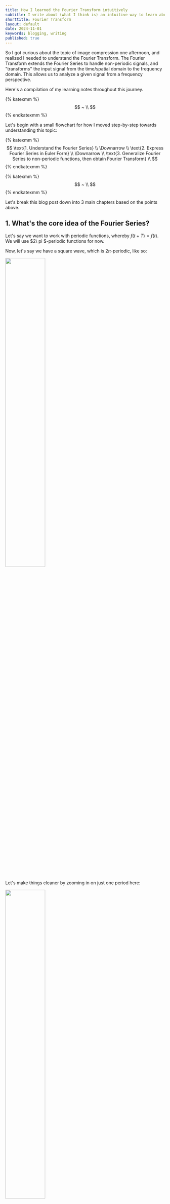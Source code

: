 ```yaml
---
title: How I learned the Fourier Transform intuitively
subtitle: I write about (what I think is) an intuitive way to learn about the Fourier Transform, and share some excellent resources.
shorttitle: Fourier Transform
layout: default
date: 2024-11-01
keywords: blogging, writing
published: true
---
```


So I got curious about the topic of image compression one afternoon, and realized I needed to understand the Fourier Transform. The Fourier Transform extends the Fourier Series to handle non-periodic signals, and "transforms" the input signal from the time/spatial domain to the frequency domain. This allows us to analyze a given signal from a frequency perspective.

Here's a compilation of my learning notes throughout this journey. 

{% katexmm %} $$ ~ \\ $$ {% endkatexmm %}

Let's begin with a small flowchart for how I moved step-by-step towards understanding this topic:

{% katexmm %}
$$
\text{1. Understand the Fourier Series} \\
\Downarrow \\
\text{2. Express Fourier Series in Euler Form} \\
\Downarrow \\
\text{3. Generalize Fourier Series to non-periodic functions, then obtain Fourier Transform} \\
$$
{% endkatexmm %}

{% katexmm %} $$ ~ \\ $$ {% endkatexmm %}

Let's break this blog post down into 3 main chapters based on the points above.


1\. What's the core idea of the Fourier Series?
---

Let's say we want to work with periodic functions, whereby $f(t + T) = f(t)$. We will use $2\ pi $-periodic functions for now.

Now, let's say we have a square wave, which is $2 \pi$-periodic, like so:

<div class="centered-image">
    <img class="post-image" src="/assets/blog_images/image25.png" width="50%">
</div>

Let's make things cleaner by zooming in on just one period here:

<div class="centered-image">
    <img class="post-image" src="/assets/blog_images/image26.png" width="50%">
</div>

What if we overlay a single sine wave, $\frac{4}{\pi} \sin x$, over the square wave? No worries about the $\frac{4}{\pi}$ term, it's just a scaling factor to keep things clean later.

<div class="centered-image">
    <img class="post-image" src="/assets/blog_images/image27.png" width="50%">
</div>

We see that it forms somewhat of a (poor) approximation of the square wave. 

Now, let's see what happens if we add in another sine function, $\frac{4}{\pi} \cdot \frac{1}{3} \sin (3x)$. 

<div class="centered-image">
    <img class="post-image" src="/assets/blog_images/image28.png" width="50%">
</div>

The $(3x)$ term in the second sine function means that the function is oscilating much faster, in a way that "destructively interferes" with the original sine function. 

This then produces the following improved approximation:

<div class="centered-image">
    <img class="post-image" src="/assets/blog_images/image29.png" width="50%">
</div>

Looking good! Now, if we keep at this, adding $\frac{4}{\pi}\frac{1}{5} \sin(5x)$, $\frac{4}{\pi}\frac{1}{7}\sin(7x)$, and so on, the approximation should improve. Here's what a further iteration might look like:

<div class="centered-image">
    <img class="post-image" src="/assets/blog_images/image30.png" width="50%">
</div>

Now, the approximation looks much better! The approximation above is defined as:

{% katexmm %}
$$
\boxed{\frac{4}{\pi} \displaystyle\sum_{n=1,3,5...}^{11} \frac{\sin (nx)}{n}}
$$
{% endkatexmm %}

We stopped at $n = 11$, but this summation could be extended to $n \to \infty$ to get an even better approximation. 

<b><u>So the big idea of a fourier series is that</u></b> we take in a function, and by adding up a whole bunch of trigonometric terms of different frequencies, we can obtain an equivalent approximation to the input function.

{% katexmm %} $$ ~ \\ $$ {% endkatexmm %}

<b><u>Moving on, let's substantiate our idea of a fourier series a little.</u></b> Now we'll also consider the addition of cosine terms, to allow us to approximate more types of input functions. 

So, let's say our input function $f(t)$ has a period of $2 \pi$, using our idea of the Fourier Series, we would express $f(t)$ as:

{% katexmm %}
$$
\boxed{f(t) = \frac{a_0}{2} + \displaystyle\sum_{n=1}^{\infty} a_n \cos(nt) + \displaystyle\sum_{n=1}^{\infty} b_n \sin(nt)}
$$
{% endkatexmm %}

For now, please ignore the $\frac{a_0}{2}$ component, it is a mathematical convention that we will explore later.

{% katexmm %} $$ ~ \\ $$ {% endkatexmm %}

<b><u>Given this formulation above, let's revisit the example of our "odd-functional" square wave above.</u></b> We know that we can approximate the square wave by:

{% katexmm %}
$$
\boxed{f(t) = \frac{4}{\pi}  \displaystyle\sum_{n=1,3,5...}^{\infty} \frac{\sin (nx)}{n}}
$$
{% endkatexmm %}

Since all the $\cos$ terms are empty, we know that $a_n = 0$. For $b_n$, if $n$ is odd-numbered, $b_n = \frac{4}{\pi} \cdot \frac{1}{n}$. If $n$ is even-numbered, $b_n = 0$.

{% katexmm %} $$ ~ \\ $$ {% endkatexmm %}

<b><u>Next, let's generalize our understanding of the Fourier Series more, by including non-2π periodic functions.</u></b>

Given a function $f(t)$ defined on some interval $[-L, L)$, we would now have:

{% katexmm %}
$$
\fcolorbox{orange}{white}{$f(t) = \frac{a_0}{2} + \displaystyle\sum_{n=1}^{\infty} a_n \cos(\frac{\pi}{L} nt) + \displaystyle\sum_{n=1}^{\infty} b_n \sin(\frac{\pi}{L}nt)$}
$$
{% endkatexmm %}

Notice the "stretching factor" of $\frac{\pi}{L}$ inside the cosine and sine terms? This maps the interval of $[-L,L)$ into $[- \pi, \pi)$, which allows our basis functions to match the new periodicity. 

{% katexmm %} $$ ~ \\ $$ {% endkatexmm %}

<b><u>Next, there remains another fundamental question: how do we find $a_0$, $a_n$ and $b_n$? Let's find out how to compute them.</u></b>

Let's begin with three core integrals related to the concept of functional orthogonality:

{% katexmm %}
$$
\int_{0}^{2\pi} \sin(mt) \sin(nt) \space dt = \begin{cases} 0 &\text{if } m \ne n \\ \pi &\text{if } m = n \end{cases} \\
~ \\
\int_{0}^{2\pi} \cos(mt) \cos(nt) \space dt = \begin{cases} 0 &\text{if } m \ne n \\ \pi &\text{if } m = n \end{cases} \\
~ \\
\int_{0}^{2\pi} \cos(mt) \sin(nt) \space dt = 0 \space \text{for any m,n}
$$
{% endkatexmm %}

Let's see how we can use the above knowledge to decompose our $f(t)$ into its constituent sinusoidal functions.

<b><u>1. Finding coefficient $b_n$</u><b>

Firstly, let's multiply $f(t)$ with $\sin(mt)$ and integrate, but do this to both sides of the equation:

{% katexmm %}
$$
\int_{0}^{2\pi} f(t) \sin(mt) \space dt =\int_{0}^{2\pi} (\frac{a_0}{2} + \displaystyle\sum_{n=1}^{\infty} a_n \cos(nt) + \displaystyle\sum_{n=1}^{\infty} b_n \sin(nt)) \sin(mt) \space dt \\
~ \\
\Downarrow \\
~ \\
= \int_{0}^{2\pi} (\textcolor{red}{\cancel{\frac{a_0}{2}}} + \displaystyle\sum_{n=1}^{\infty} a_n \textcolor{red}{\cancel{\cos(nt)}} + \displaystyle\sum_{n=1}^{\infty} b_n \sin(nt)) \sin(mt) \space dt \\
~ \\
\Downarrow \\
~ \\
= \int_{0}^{2\pi} b_m \sin(mt) \sin(mt) \space dt \\
\text{* where n = m. For all other n, sin(nt)=0} \\
~ \\
$$
{% endkatexmm %}

To clean things up, we can show that:

{% katexmm %}
$$
\int_{0}^{2\pi} f(t) \sin(mt) \space dt = \int_{0}^{2\pi} b_m \sin(mt)^2 \space dt = b_m(\pi) \\
~ \\
$$
{% endkatexmm %}

Therefore, we found that:

{% katexmm %}
$$
\fcolorbox{orange}{white}{$b_m = \frac{1}{\pi} \int_{0}^{2\pi} f(t) \sin(mt) \space dt$} \\
~\\
\text{Since m is a variable, we now know how to find all values of coefficient b.} \\
~ \\
$$
{% endkatexmm %}


<b><u>2. Finding coefficient $a_n$</u><b>

Now, let's multiply the expression for $f(t)$ with $\cos(mt)$ and integrate.

{% katexmm %}
$$
\int_{0}^{2\pi} f(t) \cos(mt) \space dt =\int_{0}^{2\pi} (\textcolor{red}{\cancel{\frac{a_0}{2}}} + \displaystyle\sum_{n=1}^{\infty} a_n \cos(nt) + \displaystyle\sum_{n=1}^{\infty} b_n \textcolor{red}{\sin(nt)}) \cos(mt) \space dt \\
~ \\
\Downarrow \\
~ \\
= \int_{0}^{2\pi} a_n \cos(mt) \cos(mt) \space dt \\
~ \\
\Downarrow \\
~ \\
= a_m(\pi)
$$
{% endkatexmm %}

In summary, we can say that:

{% katexmm %}
$$
\fcolorbox{orange}{white}{$a_m = \frac{1}{\pi} \int_{0}^{2\pi} f(t) \cos(mt) \space dt$} \\
~ \\
$$
{% endkatexmm %}


<b><u>3. Finding coefficient $a_0$</u><b>

Finally, let's multiply both sides of the $f(t)$ equation by 1, and integrate:

{% katexmm %}
$$
\int_{0}^{2\pi} f(t) \cdot 1 \space dt =\int_{0}^{2\pi} (\frac{a_0}{2} + \displaystyle\sum_{n=1}^{\infty} a_n \textcolor{red}{\cancel{\cos(nt)}} + \displaystyle\sum_{n=1}^{\infty} b_n \textcolor{red}{\cancel{\sin(nt)}}) \cdot 1 \space dt \\
~ \\
\Downarrow \\
~ \\
= a_0(\pi)
$$
{% endkatexmm %}

In summary, we can say that:

{% katexmm %}
$$
\fcolorbox{orange}{white}{$a_0 = \frac{1}{\pi} \int_{0}^{2\pi} f(t) \cdot 1 \space dt$} \\
~ \\
$$
{% endkatexmm %}

<b><u>Fourier Series Convergence and Chapter 1 Summary</u></b>

Nice! So far, we've understood how the Fourier Series can be decomposed into sinusoidal components, and we've shown how the coefficients are derived. There remains one final question: How do we know if a particular fourier series (sum of sinusoidal components) actually converges?

We can refer to the <a href="https://en.wikipedia.org/wiki/Convergence_of_Fourier_series" target="_blank">Fourier Convergence Theorem</a>, which states that if $f$ and $f'$ are piecewise continuous on $[-L,L)$, 
$f(t) = \frac{a_0}{2} + \displaystyle\sum_{n=1}^{\infty} a_n \cos(\frac{\pi}{L} nt) + \displaystyle\sum_{n=1}^{\infty} b_n \sin(\frac{\pi}{L}nt)$ will converge. If there is a discontinuity, the fourier series converges to midpoint on the discontinuity.


2\. Expressing the Fourier Series in Complex Form
---
In this chapter, we are going to rewrite the Fourier Series formula in its complex form. This will help us in future steps when we are formulating the Fourier Transform.

Let's begin by stating Euler's Formula and its derivative trigonometric identities:

{% katexmm %}
$$
\begin{aligned}
e^{i \theta}&=\cos \theta + i \sin \theta \\
e^{-i \theta}&=\cos \theta - i \sin \theta \\
~\\
cos \theta &= \frac{1}{2}(e^{i \theta}+e^{-i \theta}) \\
sin \theta &= \frac{1}{2i}(e^{i \theta}-e^{-i \theta}) \\
\end{aligned}
~ \\
$$
{% endkatexmm %}

Our Fourier Series will have a period defined as $T$. Let's also define a new variable called Angular Frequency ($\omega$), which is defined as:

{% katexmm %}
$$
\omega = \frac{2\pi}{T} \\
~ \\
$$
{% endkatexmm %}

Now let's begin re-framing our Fourier Series expression in complex form:

{% katexmm %}
$$
\begin{aligned}
f(t) &= \frac{a_0}{2} + \displaystyle\sum_{n=1}^{\infty}[ a_n \cos(\frac{2\pi nt}{T}) + b_n \sin(\frac{2\pi nt}{T})] \\
&= \frac{a_0}{2} + \displaystyle\sum_{n=1}^{\infty}[ a_n \cos(\omega_0 nt) + b_n \sin(\omega_0 nt)] \\
&= \frac{a_0}{2} + \displaystyle\sum_{n=1}^{\infty}[ \frac{a_n}{2} (e^{i \omega_0 nt} + e^{-i \omega_0 nt}) + \frac{b_n}{2i} (e^{i \omega_0 nt} - e^{-i \omega_0 nt})] \\
&= \frac{a_0}{2} + \displaystyle\sum_{n=1}^{\infty}[ (\frac{a_n}{2}+\frac{b_n}{2i}) (e^{i \omega_0 nt}) + (\frac{a_n}{2}-\frac{b_n}{2i}) (e^{-i \omega_0 nt}) ] \\
&= \frac{a_0}{2} + \displaystyle\sum_{n=1}^{\infty}[ \frac{1}{2} (a_n - i b_n) (e^{i \omega_0 nt}) + \frac{1}{2} (a_n + i b_n) (e^{-i \omega_0 nt}) ] \\
&= \frac{a_0}{2} + \displaystyle\sum_{n=1}^{\infty}[ C_n (e^{i \omega_0 nt}) + C_n^* (e^{-i \omega_0 nt}) ] \\
&= C_0 + \displaystyle\sum_{n=1}^{\infty}[ C_n (e^{i \omega_0 nt})] +\displaystyle\sum_{n=-1}^{-\infty} [ C_n (e^{i \omega_0 nt}) ] \space \color{red}\circledast \\
&= \displaystyle\sum_{n=-\infty}^{\infty}[ C_n (e^{i \omega_0 nt})] \\
\end{aligned}
~ \\
~ \\
\text{whereby:}
\begin{array}{c:c:c}
   C_0 = \frac{a_0}{2} & C_n = \frac{a_n - i b_n}{2} & C_n^* = \frac{a_n + i b_n}{2}
\end{array} \\
~ \\
$$
{% endkatexmm %}

You may have noticed that we pulled a trick in the line labelled $\color{red}\circledast$, where we basically claimed that $C_n^* = C_{-n}$. Here's a quick demonstration:

{% katexmm %}
$$
\begin{aligned}
\text{For } C_n &= \frac{a_n - i b_n}{2} \text{ ,} \\
C_{-1} &= \frac{a_{-1} - i b_{-1}}{2} \\
&= \frac{\int f(x)\cos(-x) - i \int f(x) \sin(-x)}{2} \\
&= \frac{\int f(x)\cos(x) + i \int f(x)\sin(x)}{2} \\
~ \\
\end{aligned}
$$
{% endkatexmm %}

{% katexmm %}
$$
\begin{aligned}
\text{For } C_n^* &= \frac{a_n + i b_n}{2} \text{ ,} \\
C_1^* &= \frac{a_{1} + i b_{1}}{2} \\
&= \frac{\int f(x)\cos(x) + i \int f(x)\sin(x)}{2} \\
~ \\
\end{aligned}
$$
{% endkatexmm %}

Hence, $C_n^* = C_{-n}$. 

Now, let's summarize our findings for this chapter. We re-wrote our Fourier Series in complex form, such that:

{% katexmm %}
$$
\fcolorbox{red}{white}{$f(t) = \frac{a_0}{2} + \displaystyle\sum_{n=1}^{\infty}[ a_n \cos(\frac{2\pi nt}{T}) + b_n \sin(\frac{2\pi nt}{T})] \\
= \displaystyle\sum_{n=-\infty}^{\infty}[ C_n (e^{i \omega_0 nt})]$}
$$
{% endkatexmm %}


3\. Informal Derivation of Fourier Transform from non-periodic Fourier Series
---
So far, we've been working with an input function $f(t)$ which is defined to have a period $T$. In the previous chapter, we found that we can express $f_T(t)$ as $\displaystyle\sum_{n=-\infty}^{\infty}[ C_n (e^{i \omega_0 nt})]$, where $\omega_0 = \frac{2\pi}{T}$.

Notice how we previously named the variable $\omega$ as "Angular Frequency"? For the fourier series expression defined above, there are harmonics of frequency $n \omega_0 = n \cdot \frac{2\pi}{T}$ present, for which $n = 0, \pm 1, \pm 2, ...$.

This is because a periodic function like $f_T(t)$ repeats itself every period $T$, which means the frequency components must align with the periodicity. So, the Fourier Series only consists of sinusoidal components whose frequencies are multiples of the fundamental frequency $\omega_0 = \frac{2\pi}{T}$.

These harmonic frequencies are separated by $n \omega_0 - (n-1) \omega_0 = \omega_0 = \frac{2\pi}{T}$. Let's rewrite this frequency separation as $\triangle \omega$, whereby $\triangle \omega = \omega_0$. 

Let's say we increase the variable period $T$. When $T \uparrow$, $\omega_0 \downarrow$. So, for a non-periodic function with $T \to \infty$, we have $\triangle \omega \to 0$. As a result, the frequency components are no longer separated by a finite interval $\triangle \omega$, and instead form a continuous spectrum of frequencies. This means our 'non-periodic fourier series' now contains all frequency harmonics rather than just multiples of $\omega_0$. 

Let's see this in action:

Firstly, let's find an expression for $C_n$:

{% katexmm %}
$$
C_n = \frac{1}{T} \int_{\frac{-T}{2}}^{\frac{T}{2}} f_T(t) \cdot e^{-in\omega_0 t} \space dt \\
~ \\
$$
{% endkatexmm %}

Next, we will substitute $\frac{1}{T}$ for $\frac{\omega_0}{2 \pi}$, and substitute this, along with the expression for $C_n$ into the expression for $f_T(t)$.

This gives us:

{% katexmm %}
$$
f_T(t) = \displaystyle\sum_{n=-\infty}^{\infty} [\frac{\omega_0}{2\pi} \int_{\frac{-T}{2}}^{\frac{T}{2}} f_T(t) e^{-in\omega_0 t} \space dt] \cdot e^{in\omega_0 t} \\
~ \\
$$
{% endkatexmm %}

Let's mentally substitute $\omega_0$ for $\triangle \omega$. Notice now that as $\triangle \omega \to 0$, the term involving the infinite sum over the discrete frequencies $n \omega_0$ helps form a Riemann Sum! So, we can replace the infinite sum over the discrete frequencies by an integral over all frequencies. In our mathematical working, we will simply replace all $(n\omega_0)$ with a general frequency variable, $\omega$.

Thus, we will obtain the following double integral representation form:

{% katexmm %}
$$
\begin{aligned}
f(t) &= \displaystyle\sum_{n=-\infty}^{\infty} [ [\frac{1}{2\pi} \int_{\frac{-T}{2}}^{\frac{T}{2}} f_T(t) e^{-in\omega_0 t} \space dt] \cdot e^{in\omega_0 t}] \\
&= \int_{-\infty}^{\infty} [\frac{1}{2\pi} \int_{-\infty}^{\infty} f(t) e^{-i \omega t} \space dw] \\
~ \\
\end{aligned}
$$
{% endkatexmm %}

The inner integral over all $t$ will give a resulting function only dependent on $\omega$, which we will define as $F(\omega)$. This allows us to simplify the expression a lot. We thus obtain:

{% katexmm %}
$$
\fcolorbox{red}{white}{$f(t) = \frac{1}{2\pi} \int_{-\infty}^{\infty} F(\omega) e^{i \omega t} \space dw$} \\
~ \\
\text{and} \\
~ \\
\fcolorbox{red}{white}{$F(\omega) = \int_{-\infty}^{\infty} f(t) e^{-i \omega t} \space dt$} \\
~ \\
$$
{% endkatexmm %}

$F(\omega)$ is called the Fourier Transform of function $f(t)$, while $f(t)$ is called the Inverse-Fourier-Transform of $F(\omega)$. We just (informally) derived the Fourier Transform from the Fourier Series!

We can see why it is called the Fourier "Transform", because it transforms an input function from the time/spatial domain (eg. $t$) into the frequency domain ($\omega$). 

Next, let's gain a deeper intuition for what the Fourier Transform does.


Understanding the Fourier Transform intuitively
---
So we ended the previous chapter by showing how the Fourier Transform of an input function $f(t)$ is $F(\omega) = \int_{-\infty}^{\infty} f(t) e^{-i \omega t} \space dt$. Let's now simplify the scary-looking exponential term and gain a deeper understanding for how the Fourier Transform works.

Using $e^{-i\omega t} = \cos(-\omega t) + i \sin(-\omega t) = \cos(\omega t) - i \sin(\omega t)$, we have:

{% katexmm %}
$$
\begin{aligned}
~ \\
F(\omega) &= \int_{-\infty}^{\infty} f(t) e^{-i \omega t} \space dt \\
&= \int_{-\infty}^{\infty} f(t) [\cos(\omega t) - i \sin(\omega t)] \space dt \\
&= \int_{-\infty}^{\infty} f(t) \cos(\omega t) \space dt -i \int_{-\infty}^{\infty} f(t) \sin(\omega t) \space dt \\
~ \\
\end{aligned}
$$
{% endkatexmm %}

So, given an input function $f(t)$, multiply your function with a sine and cosine curve of the same arbitrary angular frequency. The area under both of those curves is what the integral tells us.

The magnitude of the area is found using the real and imaginary component of the complex number shown in the above working. But more specifically, the magnitude of that complex number is the magnitude of the Fourier Transform at that specific $\omega$, and the angle is the phase.

<div class="centered-image">
    <img class="post-image" src="/assets/blog_images/image31.png" width="55%">
</div>

{% katexmm %} $$ ~ \\ $$ {% endkatexmm %}

Let's work through an example!

Given an input rectangular function $f(t)$, here's how it looks beside its associated Fourier Transform $F(\omega)$:

<div class="centered-image">
    <img class="post-image" src="/assets/blog_images/image32.png" width="80%">
</div>

{% katexmm %} $$ ~ \\ $$ {% endkatexmm %}

Let's proceed to find $f(t) \cos (\omega t)$ and $f(t) \sin (\omega t)$ separately. Then, we will find the integral of each component, or basically, the area under their respective curves:

<div class="centered-image">
    <img class="post-image" src="/assets/blog_images/image33.png" width="80%">
</div>

So, at $\omega = 3$, we have $\vert F(\omega) \vert ≈ 0.67$. 

{% katexmm %} $$ ~ \\ $$ {% endkatexmm %}

Now, to carry on, we simply have to sweep across all possible values of our variable $\omega$ and find all the associated fourier transform values. 

But first, let's make some observations:
- We notice that for the $f(t) \sin (\omega t)$ component, the area under the graph will always be zero if $f(t)$ is even, since the positive and negative sides cancel out.
- When $\omega = 0$, $\cos (\omega t) = 1$ and $\sin (\omega t) = 0$, so we get back $\int f(t)$, the original area under the graph of $f(t)$.
- When $\omega = 2\pi$, $F(\omega)=0$, because both $\cos (\omega t)$ & $\sin (\omega t)$ have positive and negative regions that cancel out.

{% katexmm %} $$ ~ \\ $$ {% endkatexmm %}

Using these observations above, we can see the plot of $F(\omega)$ naturally forming:

<div class="centered-image">
    <img class="post-image" src="/assets/blog_images/image34.png" width="60%">
</div>

{% katexmm %} $$ ~ \\ $$ {% endkatexmm %}

Okay, moving on, let's see what happens when we plot a function that is a little more complicated. What if our function was two cosine functions multiplied together? 

<div class="centered-image">
    <img class="post-image" src="/assets/blog_images/image35.png" width="60%">
</div>

We can observe that the total area under the curve oscillates around some value, between negative and positive.

We can also make another observation: as we vary $k$ and $n$ in $\cos (kx) \cos (nx)$, only when $k = n$ does the graph have all positive values, because we have a $\cos ^2$ graph. This also means the total area under the $\cos ^2$ graph can sum to infinity.

Now, let's see how the above observations could help us. Now, let's say our input function $f(t) = \cos (\pi x)$. To find the Fourier Transform of this input, we need to multiply $f(t)$ with $\cos (\omega x)$ and $\sin (\omega x)$, then find the areas of those products.

Let's use another two observations:
- $\cos (\pi x) \sin (\omega x)$ will always produce $0$ area, no matter what values of $\omega$ or $x$. This is because of the <a href="https://en.wikipedia.org/wiki/Orthogonal_functions" target="_blank">orthogonality of our two trigonometric terms</a>.
- $\cos (\pi x) \cos (\omega x)$ will pretty much always produce zero area, <u>but</u> at $\omega = \pi$, the area under the curve jumps to infinity, much like the delta function. 

So, the final fourier transform for $f(t) = \cos (\pi x)$ is $F{cos(\pi x)}$ (remember, $f(t) \sin (\omega t) =0$ so it is ignored):

<div class="centered-image">
    <img class="post-image" src="/assets/blog_images/image36.png" width="60%">
</div>

<b>Here's the big link that will made things click for me.</b>

This is the power of Fourier Analysis. It scans your input signal $f(t)$ for sinusoidal functions, and once it finds the right frequency, the output spikes. So, by looking for the $\omega$ values that produce an infinite area, the Fourier Transform tells us what sinusoids make up our signal.

Here's an even clearer example. Let's say we have a more complicated input signal made of many sinusoidal functions, like:
$f(t) = ( \cos (1.1t) + \cos (2t) + \cos (3.4t) + \cos (4.6t))$

We could think of this input as 4 separate integrals with each term multiplied by $\cos (\omega t)$:

<div class="centered-image">
    <img class="post-image" src="/assets/blog_images/image37.png" width="60%">
</div>

So, with this graph, it's easy to see what sinusoids make up our original input signal. But what if we have a less obvious square wave as our input $f(t)$?

<div class="centered-image">
    <img class="post-image" src="/assets/blog_images/image38.png" width="60%">
</div>

The above $F(\omega)$ graph tells us that the square wave can be represented as an infinite sum of sinusoids (which is the point of the fourier series approximation from the start of this blog!)

{% katexmm %} $$ ~ \\ $$ {% endkatexmm %}

Okay. Now lets find the final piece of this puzzle: we've only seen cases of zero and $\infty$ area because we've been using periodic functions as our examples. What if we have non-periodic functions with non-zero, finite areas?

Remember this diagram from earlier?

<div class="centered-image">
    <img class="post-image" src="/assets/blog_images/image32.png" width="60%">
</div>

Why is the $F(\omega)$ not "spiky" like in the previous section? Let's take a closer look:

Let's say, when doing our computation, we find that:

{% katexmm %} 
$$ 
\int_{-\infty}^{\infty} f(t) [\cos (3t)] \space dt = 0.66
$$ 
{% endkatexmm %}

Since this is a non-zero value, that tells us that $\cos (3t)$ contributes to the formation of our input square wave like so:

<div class="centered-image">
    <img class="post-image" src="/assets/blog_images/image40.png" width="60%">
</div>

Now, you might be asking, since it's non-zero, and it contributes to the formation of our square wave, shouldn't it be an infinite value instead of 0.66? Since, if $f(t)$ is represented as $(\ldots)+a_1 \cos (3t)$, when we do our Fourier Transform and multiply $f(t)$ by $\cos (3t)$, we should get an infinite area under the $\cos (3t)^2$ graph formed.

As it turns out, if $a_1 \rightarrow 0$, we could "approach a finite area". So, while there is indeed a $\cos (3t)$ term making up our input signal $f(t)$, it is made infinitely small because of $a_1$. 

In this example, if we were to check with $\omega = 3.1$, our area is $0.65$. This means $f(t) = (\ldots)+a_1 \cos (3t) + a_2\cos (3.1t)$, but $a_2 \rightarrow 0$ also. This is pretty much the case for every real $\omega$ here.

So, we have to sum up a continuous spectrum of infinitely small sinusoids to produce the rectangular function. Thus, instead of the 'spiky' $F(\omega)$ graph mentioned earlier, we have a smooth one like this:

<div class="centered-image">
    <img class="post-image" src="/assets/blog_images/image41.png" width="60%">
</div>

{% katexmm %} $$ ~ \\ $$ {% endkatexmm %}

So, in summary, our Fourier Transform scans for sinusoids that make up our input signal. Now we intuitively know how it does that!

Thank you for reading!

References
---
1. Dr.Trefor Bazett's <a href="https://www.youtube.com/watch?v=wmCIrpLBFds&list=PLHXZ9OQGMqxdhXcPyNciLdpvfmAjS82hR" target="_blank">Youtube videos on the Fourier Series</a>
2. These <a href="https://www.lboro.ac.uk/departments/mlsc/student-resources/helm-workbooks/" target="_blank">superbly written chapters on the Fourier Series + Transforms by HELM </a>
3. Zach Star's <a href="https://www.youtube.com/watch?v=3gjJDuCAEQQ" target="_blank">Youtube video on building an intuition for the Fourier Transform</a>